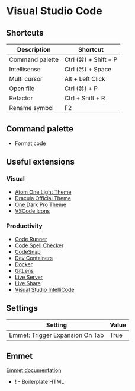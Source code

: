 # Visual Studio Code

## Shortcuts

| Description     | Shortcut             |
|-----------------|----------------------|
| Command palette | Ctrl (⌘) + Shift + P |
| Intellisense    | Ctrl (⌘) + Space     |
| Multi cursor    | Alt + Left Click     |
| Open file       | Ctrl (⌘) + P         |
| Refactor        | Ctrl + Shift + R     |
| Rename symbol   | F2                   |

## Command palette

- Format code

## Useful extensions

### Visual

- [Atom One Light Theme](https://marketplace.visualstudio.com/items?itemName=akamud.vscode-theme-onelight)
- [Dracula Official Theme](https://marketplace.visualstudio.com/items?itemName=dracula-theme.theme-dracula)
- [One Dark Pro Theme](https://marketplace.visualstudio.com/items?itemName=zhuangtongfa.Material-theme)
- [VSCode Icons](https://marketplace.visualstudio.com/items?itemName=vscode-icons-team.vscode-icons)

### Productivity

- [Code Runner](https://marketplace.visualstudio.com/items?itemName=formulahendry.code-runner)
- [Code Spell Checker](https://marketplace.visualstudio.com/items?itemName=streetsidesoftware.code-spell-checker)
- [CodeSnap](https://marketplace.visualstudio.com/items?itemName=adpyke.codesnap)
- [Dev Containers](https://marketplace.visualstudio.com/items?itemName=ms-vscode-remote.remote-containers)
- [Docker](https://marketplace.visualstudio.com/items?itemName=ms-azuretools.vscode-docker)
- [GitLens](https://marketplace.visualstudio.com/items?itemName=eamodio.gitlens)
- [Live Server](https://marketplace.visualstudio.com/items?itemName=ritwickdey.LiveServer)
- [Live Share](https://marketplace.visualstudio.com/items?itemName=MS-vsliveshare.vsliveshare)
- [Visual Studio IntelliCode](https://marketplace.visualstudio.com/items?itemName=VisualStudioExptTeam.vscodeintellicode)


## Settings

| Setting                         |   Value |
| ------------------------------- | ------- |
| Emmet: Trigger Expansion On Tab | True    |

## Emmet

[Emmet documentation](https://docs.emmet.io)

- ! - Boilerplate HTML
